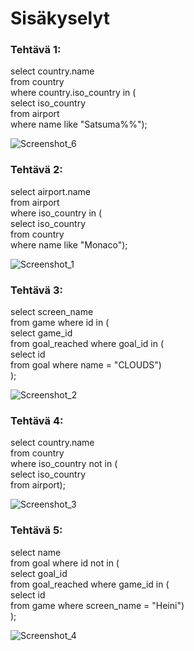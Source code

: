 # Sisäkyselyt

### Tehtävä 1:
select country.name \
from country \
where country.iso_country in ( \
select iso_country \
from airport \
where name like "Satsuma%%");

![Screenshot_6](https://github.com/user-attachments/assets/40fd8c51-ef37-417f-a6e4-144e25891e68)

### Tehtävä 2:
select airport.name \
from airport \
where iso_country in ( \
select iso_country \
from country \
where name like "Monaco");

![Screenshot_1](https://github.com/user-attachments/assets/e24df29c-b203-4677-99fe-495b7b7b32e4)

### Tehtävä 3:
select screen_name \
from game where id in ( \
select game_id \
from goal_reached where goal_id in ( \
select id \
from goal where name = "CLOUDS") \
);

![Screenshot_2](https://github.com/user-attachments/assets/c1ed0583-5367-4867-9525-7c1e718f76ff)

### Tehtävä 4:
select country.name \
from country \
where iso_country not in ( \
select iso_country \
from airport);

![Screenshot_3](https://github.com/user-attachments/assets/06f30773-352e-4c0d-8739-ea9c3491fd60)

### Tehtävä 5:
select name \
from goal where id not in ( \
select goal_id \
from goal_reached where game_id in ( \
select id \
from game where screen_name = "Heini") \
);

![Screenshot_4](https://github.com/user-attachments/assets/c4601f62-1d8d-4160-b6d5-a33a48878ead)

